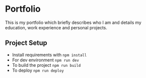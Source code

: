 # Portfolio

This is my portfolio which briefly describes who I am and details my education, work experience and personal projects.

## Project Setup

 - Install requirements with `npm install`
 - For dev environment `npm run dev`
 - To build the project `npm run build` 
 - To deploy `npm run deploy`
